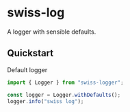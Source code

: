 # swiss-log

A logger with sensible defaults.

## Quickstart

Default logger

```ts
import { Logger } from "swiss-logger";

const logger = Logger.withDefaults();
logger.info("swiss log");
```
